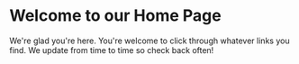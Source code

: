 # Welcome to our Home Page

We're glad you're here.  You're welcome to click through whatever links you find.  We update from time to time so check back often!
